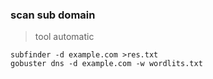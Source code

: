 ### scan sub domain 
>tool automatic
```
subfinder -d example.com >res.txt
gobuster dns -d example.com -w wordlits.txt
```

